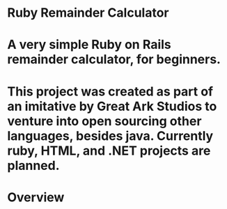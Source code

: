 Ruby Remainder Calculator 
===============
A very simple Ruby on Rails remainder calculator, for beginners. 
=
This project was created as part of an imitative by Great Ark Studios to venture into open sourcing other languages, besides java. Currently ruby, HTML, and .NET projects are planned. 
=
Overview
=
